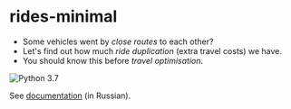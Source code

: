 # rides-minimal

- Some vehicles went by _close routes_ to each other? 
- Let's find out how much _ride duplication_ (extra travel costs) we have.
- You should know this before _travel optimisation_.

![Python 3.7](https://github.com/epogrebnyak/rides-minimal/workflows/Python%203.7/badge.svg)

See [documentation](https://epogrebnyak.github.io/rides-minimal) (in Russian).
